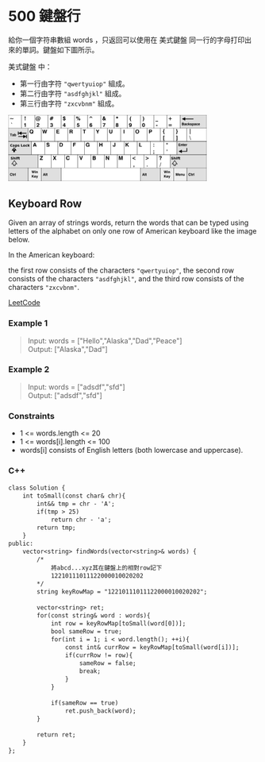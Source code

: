 # 500 鍵盤行

給你一個字符串數組 words ，只返回可以使用在 美式鍵盤 同一行的字母打印出來的單詞。鍵盤如下圖所示。

美式鍵盤 中：

* 第一行由字符 `"qwertyuiop"` 組成。
* 第二行由字符 `"asdfghjkl"` 組成。
* 第三行由字符 `"zxcvbnm"` 組成。

<img src="img/500.png" width = "400"/>

## Keyboard Row

Given an array of strings words, return the words that can be typed using letters of the alphabet on only one row of American keyboard like the image below.

In the American keyboard:

the first row consists of the characters `"qwertyuiop"`,
the second row consists of the characters `"asdfghjkl"`, and
the third row consists of the characters `"zxcvbnm"`.

[LeetCode](https://leetcode.cn/problems/keyboard-row/)

### Example 1

>Input: words = ["Hello","Alaska","Dad","Peace"]  
Output: ["Alaska","Dad"]  

### Example 2

> Input: words = ["adsdf","sfd"]  
Output: ["adsdf","sfd"]  


### Constraints

* 1 <= words.length <= 20
* 1 <= words[i].length <= 100
* words[i] consists of English letters (both lowercase and uppercase). 


### C++ 

```
class Solution {
    int toSmall(const char& chr){
        int&& tmp = chr - 'A';
        if(tmp > 25)
            return chr - 'a';
        return tmp;
    }
public:
    vector<string> findWords(vector<string>& words) {
        /*
            將abcd...xyz其在鍵盤上的相對row記下
            12210111011122000010020202    
        */
        string keyRowMap = "12210111011122000010020202";

        vector<string> ret;
        for(const string& word : words){
            int row = keyRowMap[toSmall(word[0])];
            bool sameRow = true;
            for(int i = 1; i < word.length(); ++i){
                const int& currRow = keyRowMap[toSmall(word[i])];
                if(currRow != row){
                    sameRow = false;
                    break;
                }
            }

            if(sameRow == true)
                ret.push_back(word);
        }

        return ret;
    }
};
```